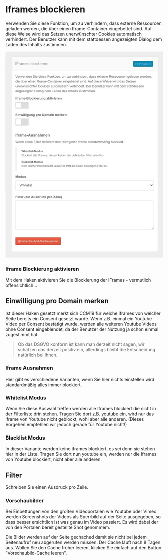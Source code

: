 # Iframes blockieren

Verwenden Sie diese Funktion, um zu verhindern, dass externe Ressourcen geladen werden, die über einen Iframe-Container eingebettet sind. Auf diese Weise wird das Setzen unerwünschter Cookies automatisch verhindert. Der Benutzer kann mit dem stattdessen angezeigten Dialog dem Laden des Inhalts zustimmen.

![screenshot-2020.10.13-16_34_33-1602599673775](../assets/screenshot-2020.10.13-16_34_33-1602599673775.jpg)



### Iframe Blockierung aktivieren

Mit dem Haken aktivieren Sie die Blockierung der IFrames - vermutlich offensichtlich...

## Einwilligung pro Domain merken

Ist dieser Haken gesetzt merkt sich CCM19 für welche iframes von welcher Seite bereits ein Consent gesetzt wurde. Wenn z.B. einmal ein Youtube Video per Consent bestätigt wurde, werden alle weiteren Youtube Videos ohne Consent eingeblendet, da der Benutzer der Nutzung ja schon einmal zugestimmt hat. 

> Ob das DSGVO konform ist kann man derzeit nicht sagen, wir schätzen das derzeit positiv ein, allerdings bleibt die Entscheidung natürlich bei Ihnen.

### Iframe Ausnahmen

Hier gibt es verschiedene Varianten, wenn Sie hier nichts einstellen wird standardmäßig alles immer blockiert.

### Whitelist Modus

Wenn Sie diese Auswahl treffen werden alle Iframes blockiert die nicht in der Filterliste drin stehen. Tragen Sie dort z.B. youtube ein, wird nur das iframe von Youtube nicht geblockt, wohl aber alle anderen. (Dieses Vorgehen empfehlen wir jedoch gerade für Youtube nicht!) 

### Blacklist Modus

In dieser Variante werden keine iframes blockiert, es sei denn sie stehen hier in der Liste. Tragen Sie dort nun youtube ein, werden nur die Iframes von Youtube blockiert, nicht aber alle anderen.

## Filter

Schreiben Sie einen Ausdruck pro Zeile. 

### Vorschaubilder

Bei Einbettungen von den großen Videoportalen wie Youtube oder Vimeo werden Screenshots der Videos als Sperrbild auf der Seite ausgegeben, so dass besser ersichtlich ist was genau im Video passiert. Es wird dabei der von den Portalen bereit gestellte Shot genommem.

Die Bilder werden auf der Seite gechached damit sie nicht bei jedem Seitenaufruf neu abgerufen werden müssen. Der Cache läuft nach 8 Tagen aus. Wollen Sie den Cache früher leeren, klicken Sie einfach auf den Button "Vorschaubild-Cache leeren".
